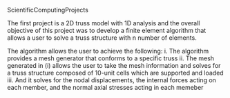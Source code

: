 ScientificComputingProjects

The first project is a 2D truss model with 1D analysis and the overall objective of this project was to develop a finite element algorithm that allows a user to solve a truss structure with n number of elements. 

The algorithm allows the user to achieve the following:
i.  The algorithm provides a mesh generator that conforms to a specific truss 
ii. The mesh generated in (i) allows the user to take the mesh information and solves for a truss structure composed of 10-unit cells which are supported and loaded
iii. And it solves for the nodal displacements, the internal forces acting on each member, and the normal axial stresses acting in each memeber
